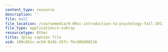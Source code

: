 ```yaml
---
content_type: resource
description: ''
file: null
file_location: /coursemedia/9-00sc-introduction-to-psychology-fall-2011/100c6b1cac5d624b257cfbc40b890218_-cK1og4ElKE.srt
file_type: application/x-subrip
resourcetype: Other
title: 3play caption file
uid: 100c6b1c-ac5d-624b-257c-fbc40b890218
---
```

